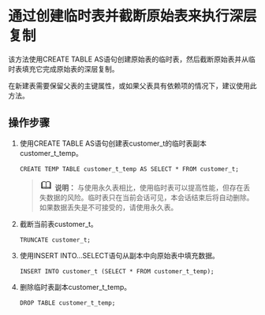 # 通过创建临时表并截断原始表来执行深层复制

该方法使用CREATE TABLE AS语句创建原始表的临时表，然后截断原始表并从临时表填充它完成原始表的深层复制。

在新建表需要保留父表的主键属性，或如果父表具有依赖项的情况下，建议使用此方法。

## 操作步骤<a name="zh-cn_topic_0237121144_zh-cn_topic_0165787116_section1098017411363"></a>

1.  使用CREATE TABLE AS语句创建表customer\_t的临时表副本customer\_t\_temp。

    ```
    CREATE TEMP TABLE customer_t_temp AS SELECT * FROM customer_t;
    ```

    >![](public_sys-resources/icon-note.png) **说明：**
    >与使用永久表相比，使用临时表可以提高性能，但存在丢失数据的风险。临时表只在当前会话可见，本会话结束后将自动删除。如果数据丢失是不可接受的，请使用永久表。

2.  截断当前表customer\_t。

    ```
    TRUNCATE customer_t;
    ```

3.  使用INSERT INTO…SELECT语句从副本中向原始表中填充数据。

    ```
    INSERT INTO customer_t (SELECT * FROM customer_t_temp);
    ```

4.  删除临时表副本customer\_t\_temp。

    ```
    DROP TABLE customer_t_temp;
    ```
